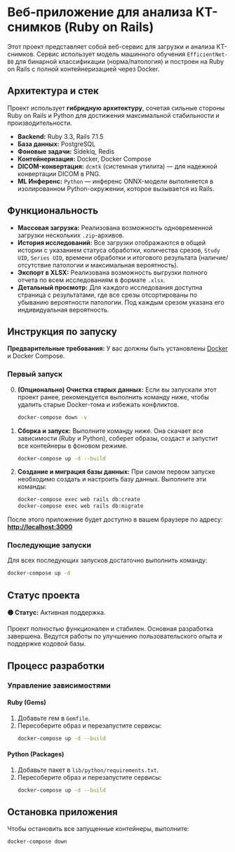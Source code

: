 # Веб-приложение для анализа КТ-снимков (Ruby on Rails)

Этот проект представляет собой веб-сервис для загрузки и анализа КТ-снимков. Сервис использует модель машинного обучения `EfficientNet-B0` для бинарной классификации (норма/патология) и построен на Ruby on Rails с полной контейнеризацией через Docker.

## Архитектура и стек

Проект использует **гибридную архитектуру**, сочетая сильные стороны Ruby on Rails и Python для достижения максимальной стабильности и производительности.

- **Backend:** Ruby 3.3, Rails 7.1.5
- **База данных:** PostgreSQL
- **Фоновые задачи:** Sidekiq, Redis
- **Контейнеризация:** Docker, Docker Compose
- **DICOM-конвертация:** `dcmtk` (системная утилита) — для надежной конвертации DICOM в PNG.
- **ML Инференс:** `Python` — инференс ONNX-модели выполняется в изолированном Python-окружении, которое вызывается из Rails.

## Функциональность

- **Массовая загрузка:** Реализована возможность одновременной загрузки нескольких `.zip`-архивов.
- **История исследований:** Все загрузки отображаются в общей истории с указанием статуса обработки, количества срезов, `Study UID`, `Series UID`, времени обработки и итогового результата (наличие/отсутствие патологии и максимальная вероятность).
- **Экспорт в XLSX:** Реализована возможность выгрузки полного отчета по всем исследованиям в формате `.xlsx`.
- **Детальный просмотр:** Для каждого исследования доступна страница с результатами, где все срезы отсортированы по убыванию вероятности патологии. Под каждым срезом указана его индивидуальная вероятность.

## Инструкция по запуску

**Предварительные требования:** У вас должны быть установлены [Docker](https://www.docker.com/products/docker-desktop/) и Docker Compose.

### Первый запуск

0.  **(Опционально) Очистка старых данных:**
    Если вы запускали этот проект ранее, рекомендуется выполнить команду ниже, чтобы удалить старые Docker-тома и избежать конфликтов.
    ```bash
    docker-compose down -v
    ```

1.  **Сборка и запуск:**
    Выполните команду ниже. Она скачает все зависимости (Ruby и Python), соберет образы, создаст и запустит все контейнеры в фоновом режиме.
    ```bash
    docker-compose up -d --build
    ```

2.  **Создание и миграция базы данных:**
    При самом первом запуске необходимо создать и настроить базу данных. Выполните эти команды:
    ```bash
    docker-compose exec web rails db:create
    docker-compose exec web rails db:migrate
    ```

После этого приложение будет доступно в вашем браузере по адресу:
**[http://localhost:3000](http://localhost:3000)**

### Последующие запуски

Для всех последующих запусков достаточно выполнить команду:
```bash
docker-compose up -d
```

## Статус проекта

**🟡 Статус:** Активная поддержка.

Проект полностью функционален и стабилен. Основная разработка завершена. Ведутся работы по улучшению пользовательского опыта и поддержке кодовой базы.

## Процесс разработки

### Управление зависимостями

#### Ruby (Gems)

1.  Добавьте гем в `Gemfile`.
2.  Пересоберите образ и перезапустите сервисы:
    ```bash
    docker-compose up -d --build
    ```

#### Python (Packages)

1.  Добавьте пакет в `lib/python/requirements.txt`.
2.  Пересоберите образ и перезапустите сервисы:
    ```bash
    docker-compose up -d --build
    ```

## Остановка приложения

Чтобы остановить все запущенные контейнеры, выполните:
```bash
docker-compose down
```

